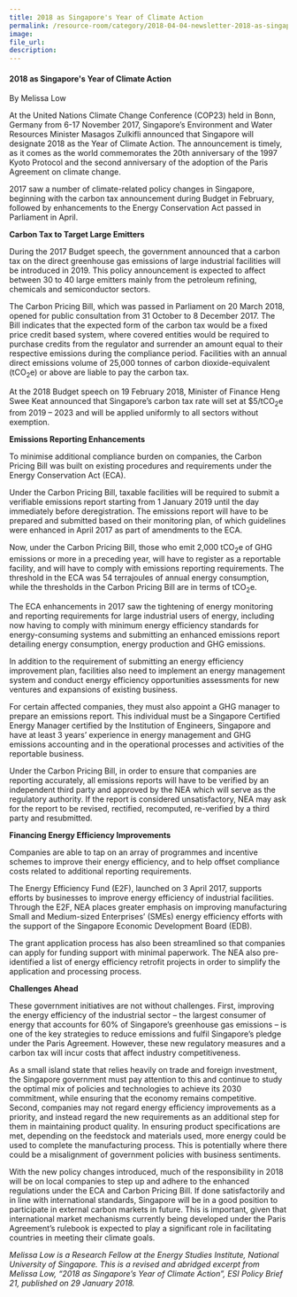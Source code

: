 ```yaml
---  
title: 2018 as Singapore's Year of Climate Action
permalink: /resource-room/category/2018-04-04-newsletter-2018-as-singapore-year-of-climate-action/  
image:  
file_url:  
description:  
---  
```


#### 2018 as Singapore's Year of Climate Action  

By Melissa Low  

At the United Nations Climate Change Conference (COP23) held in Bonn, Germany from 6-17 November 2017, Singapore’s Environment and Water Resources Minister Masagos Zulkifli announced that Singapore will designate 2018 as the Year of Climate Action. The announcement is timely, as it comes as the world commemorates the 20th anniversary of the 1997 Kyoto Protocol and the second anniversary of the adoption of the Paris Agreement on climate change.  

2017 saw a number of climate-related policy changes in Singapore, beginning with the carbon tax announcement during Budget in February, followed by enhancements to the Energy Conservation Act passed in Parliament in April.  

**Carbon Tax to Target Large Emitters**  

During the 2017 Budget speech, the government announced that a carbon tax on the direct greenhouse gas emissions of large industrial facilities will be introduced in 2019. This policy announcement is expected to affect between 30 to 40 large emitters mainly from the petroleum refining, chemicals and semiconductor sectors.  

The Carbon Pricing Bill, which was passed in Parliament on 20 March 2018, opened for public consultation from 31 October to 8 December 2017. The Bill indicates that the expected form of the carbon tax would be a fixed price credit based system, where covered entities would be required to purchase credits from the regulator and surrender an amount equal to their respective emissions during the compliance period. Facilities with an annual direct emissions volume of 25,000 tonnes of carbon dioxide-equivalent (tCO<sub>2</sub>e) or above are liable to pay the carbon tax.  

At the 2018 Budget speech on 19 February 2018, Minister of Finance Heng Swee Keat announced that Singapore’s carbon tax rate will set at $5/tCO<sub>2</sub>e from 2019 – 2023 and will be applied uniformly to all sectors without exemption.  

**Emissions Reporting Enhancements**  

To minimise additional compliance burden on companies, the Carbon Pricing Bill was built on existing procedures and requirements under the Energy Conservation Act (ECA).  

Under the Carbon Pricing Bill, taxable facilities will be required to submit a verifiable emissions report starting from 1 January 2019 until the day immediately before deregistration. The emissions report will have to be prepared and submitted based on their monitoring plan, of which guidelines were enhanced in April 2017 as part of amendments to the ECA.  

Now, under the Carbon Pricing Bill, those who emit 2,000 tCO<sub>2</sub>e of GHG emissions or more in a preceding year, will have to register as a reportable facility, and will have to comply with emissions reporting requirements. The threshold in the ECA was 54 terrajoules of annual energy consumption, while the thresholds in the Carbon Pricing Bill are in terms of tCO<sub>2</sub>e.  

The ECA enhancements in 2017 saw the tightening of energy monitoring and reporting requirements for large industrial users of energy, including now having to comply with minimum energy efficiency standards for energy-consuming systems and submitting an enhanced emissions report detailing energy consumption, energy production and GHG emissions.  

In addition to the requirement of submitting an energy efficiency improvement plan, facilities also need to implement an energy management system and conduct energy efficiency opportunities assessments for new ventures and expansions of existing business.  
 
For certain affected companies, they must also appoint a GHG manager to prepare an emissions report. This individual must be a Singapore Certified Energy Manager certified by the Institution of Engineers, Singapore and have at least 3 years’ experience in energy management and GHG emissions accounting and in the operational processes and activities of the reportable business.  

Under the Carbon Pricing Bill, in order to ensure that companies are reporting accurately, all emissions reports will have to be verified by an independent third party and approved by the NEA which will serve as the regulatory authority. If the report is considered unsatisfactory, NEA may ask for the report to be revised, rectified, recomputed, re-verified by a third party and resubmitted.  

**Financing Energy Efficiency Improvements**

Companies are able to tap on an array of programmes and incentive schemes to improve their energy efficiency, and to help offset compliance costs related to additional reporting requirements.  

The Energy Efficiency Fund (E2F), launched on 3 April 2017, supports efforts by businesses to improve energy efficiency of industrial facilities. Through the E2F, NEA places greater emphasis on improving manufacturing Small and Medium-sized Enterprises’ (SMEs) energy efficiency efforts with the support of the Singapore Economic Development Board (EDB).  

The grant application process has also been streamlined so that companies can apply for funding support with minimal paperwork. The NEA also pre-identified a list of energy efficiency retrofit projects in order to simplify the application and processing process.  

**Challenges Ahead**  

These government initiatives are not without challenges. First, improving the energy efficiency of the industrial sector – the largest consumer of energy that accounts for 60% of Singapore’s greenhouse gas emissions – is one of the key strategies to reduce emissions and fulfil Singapore’s pledge under the Paris Agreement. However, these new regulatory measures and a carbon tax will incur costs that affect industry competitiveness.  

As a small island state that relies heavily on trade and foreign investment, the Singapore government must pay attention to this and continue to study the optimal mix of policies and technologies to achieve its 2030 commitment, while ensuring that the economy remains competitive. Second, companies may not regard energy efficiency improvements as a priority, and instead regard the new requirements as an additional step for them in maintaining product quality. In ensuring product specifications are met, depending on the feedstock and materials used, more energy could be used to complete the manufacturing process. This is potentially where there could be a misalignment of government policies with business sentiments.  

With the new policy changes introduced, much of the responsibility in 2018 will be on local companies to step up and adhere to the enhanced regulations under the ECA and Carbon Pricing Bill. If done satisfactorily and in line with international standards, Singapore will be in a good position to participate in external carbon markets in future. This is important, given that international market mechanisms currently being developed under the Paris Agreement’s rulebook is expected to play a significant role in facilitating countries in meeting their climate goals.  

*Melissa Low is a Research Fellow at the Energy Studies Institute, National University of Singapore. This is   a revised and abridged excerpt from Melissa Low, “2018 as Singapore’s Year of Climate Action”, ESI Policy Brief 21, published on 29 January 2018.*  
